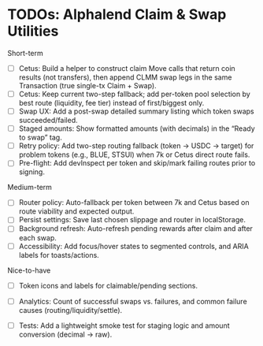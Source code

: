 # TODOs: Alphalend Claim & Swap Utilities

Short-term
- [ ] Cetus: Build a helper to construct claim Move calls that return coin results (not transfers), then append CLMM swap legs in the same Transaction (true single-tx Claim + Swap).
- [ ] Cetus: Keep current two-step fallback; add per-token pool selection by best route (liquidity, fee tier) instead of first/biggest only.
- [ ] Swap UX: Add a post-swap detailed summary listing which token swaps succeeded/failed.
- [ ] Staged amounts: Show formatted amounts (with decimals) in the “Ready to swap” tag.
- [ ] Retry policy: Add two-step routing fallback (token → USDC → target) for problem tokens (e.g., BLUE, STSUI) when 7k or Cetus direct route fails.
- [ ] Pre-flight: Add devInspect per token and skip/mark failing routes prior to signing.

Medium-term
- [ ] Router policy: Auto-fallback per token between 7k and Cetus based on route viability and expected output.
- [ ] Persist settings: Save last chosen slippage and router in localStorage.
- [ ] Background refresh: Auto-refresh pending rewards after claim and after each swap.
- [ ] Accessibility: Add focus/hover states to segmented controls, and ARIA labels for toasts/actions.

Nice-to-have
- [ ] Token icons and labels for claimable/pending sections.
- [ ] Analytics: Count of successful swaps vs. failures, and common failure causes (routing/liquidity/settle).
- [ ] Tests: Add a lightweight smoke test for staging logic and amount conversion (decimal → raw).

